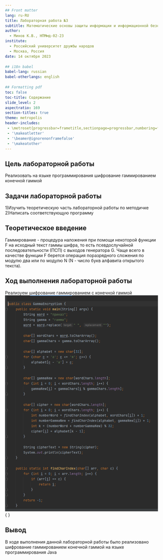 ```yaml
---
## Front matter
lang: ru-RU
title: Лабораторная работа №3
subtitle: Математические основы защиты информации и информационной безопасности
author:
  - Минов К.В., НПМмд-02-23
institute:
  - Российский университет дружбы народов
  - Москва, Россия
date: 14 октября 2023

## i18n babel
babel-lang: russian
babel-otherlangs: english

## Formatting pdf
toc: false
toc-title: Содержание
slide_level: 2
aspectratio: 169
section-titles: true
theme: metropolis
header-includes:
 - \metroset{progressbar=frametitle,sectionpage=progressbar,numbering=fraction}
 - '\makeatletter'
 - '\beamer@ignorenonframefalse'
 - '\makeatother'
---
```


## Цель лабораторной работы
Реализовать на языке программирования шифрование гаммированием конечной гаммой


## Задачи лабораторной работы
1)Изучить теоретическую часть лабораторной работы по методичке
2)Написать соответствующую программу
## Теоретическое введение

Гаммирование - процедура наложения при помощи некоторой функции F на исходный текст гаммы шифра, то есть псевдослучайной последовательности (ПСП) с выходов генератора G. 
Чаще всего в качестве функции F берется операция поразрядного сложения по модулю два или по модулю N (N - число букв алфавита открытого текста).

## Ход выполнения лабораторной работы
Реализуем шифрование гаммированием с конечной гаммой
![Реализация шифрования гаммированием](images/гаммашифрование.PNG){ }


## Вывод

В ходе выполнения данной лабораторной работы было реализовано шифрование гаммированием конечной гаммой на языке программирования Java


